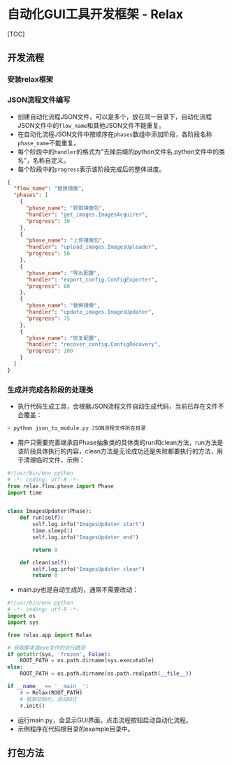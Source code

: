 # 自动化GUI工具开发框架 - Relax

[TOC]

## 开发流程

### 安装relax框架

### JSON流程文件编写

* 创建自动化流程JSON文件，可以是多个，放在同一目录下，自动化流程JSON文件中的`flow_name`和其他JSON文件不能重复。
* 在自动化流程JSON文件中按顺序在`phases`数组中添加阶段，各阶段名称`phase_name`不能重复。
* 每个阶段中的`handler`的格式为"去掉后缀的python文件名.python文件中的类名"，名称自定义。
* 每个阶段中的`progress`表示该阶段完成后的整体进度。

```json
{
  "flow_name": "替换镜像",
  "phases": [
    {
      "phase_name": "获取镜像包",
      "handler": "get_images.ImagesAcquirer",
      "progress": 30
    },
    {
      "phase_name": "上传镜像包",
      "handler": "upload_images.ImagesUploader",
      "progress": 50
    },
    {
      "phase_name": "导出配置",
      "handler": "export_config.ConfigExporter",
      "progress": 60
    },
    {
      "phase_name": "替换镜像",
      "handler": "update_images.ImagesUpdater",
      "progress": 75
    },
    {
      "phase_name": "恢复配置",
      "handler": "recover_config.ConfigRecovery",
      "progress": 100
    }
  ]
}
```

### 生成并完成各阶段的处理类

* 执行代码生成工具，会根据JSON流程文件自动生成代码，当前已存在文件不会覆盖：
  
```powershell
> python json_to_module.py JSON流程文件所在目录
```

* 用户只需要完善继承自Phase抽象类的具体类的run和clean方法，run方法是该阶段具体执行的内容，clean方法是无论成功还是失败都要执行的方法，用于清理临时文件，示例：

```python
#!/usr/bin/env python
# -*- coding: utf-8 -*-
from relax.flow.phase import Phase
import time


class ImagesUpdater(Phase):
    def run(self):
        self.log.info("ImagesUpdater start")
        time.sleep(1)
        self.log.info("ImagesUpdater end")

        return 0

    def clean(self):
        self.log.info("ImagesUpdater clean")
        return 0
```

* main.py也是自动生成的，通常不需要改动：

```python
#!/usr/bin/env python
# -*- coding: utf-8 -*-
import os
import sys

from relax.app import Relax

# 获取脚本或exe文件的执行路径
if getattr(sys, 'frozen', False):
    ROOT_PATH = os.path.dirname(sys.executable)
else:
    ROOT_PATH = os.path.dirname(os.path.realpath(__file__))

if __name__ == '__main__':
    r = Relax(ROOT_PATH)
    # 框架初始化，启动GUI
    r.init()
```

* 运行main.py，会显示GUI界面，点击流程按钮启动自动化流程。
* 示例程序在代码根目录的example目录中。

## 打包方法

